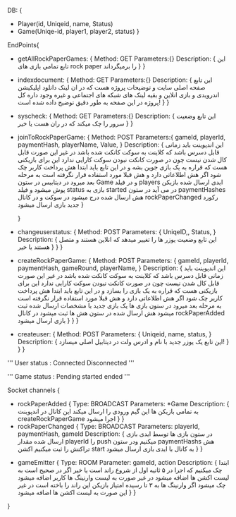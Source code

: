 DB: {
-	Player(id, Uniqeid, name, Status)
-	Game(Uniqe-id, player1, player2, status)
} 

EndPoints{

-	getAllRockPaperGames: {
		Method: GET
		Parameters:{}
		Description: {
		این تابع تمامی بازی های rock paper را برمیگرداند
		}
	}

-	indexdocument: {
		Method: GET
		Parameters:{}
		Description: {
			این تابع صفحه اصلی سایت و توضیحات پروژه هست که در ان لینک دانلود اپلیکیشن اندرویدی و بازی انلاین و بقیه لینک های شبکه های اجتماعی و غیره وجود داره کل پروژه در این صفحه به طور دقیق توضیح داده شده است!
		}
	}

-	syscheck: {
		Method: GET
		Parameters:{}
		Description: {
			این تابع وضعیت سرور را چک میکند که در ران هست یا خیر
		}
	}

-	joinToRockPaperGame: {
		Method: POST
		Parameters:{
			gameId,
			playerId,
			paymentHash,
			playerName,
			Value,
		}
		Description: {
		این اندپوینت باید زمانی قابل دسرس باشد که کلاینت به سوکت کانکت شده باشد در غیر این صورت قابل کال شدن نیست چون در صورت کانکت نبودن سوکت کارایی ندارد
		این برای بازیکنی هست که قراره به یک بازی جوین بشه و در این تابع باید ابتدا هش پرداخت کاربر چک شود اگر هش اطلاعاتی دارد و هش قبلا مورد استفاده قرار نگرفته است به مرحله بعد میرود
		در دیتابیس در ستون Game و در فیلد players ایدی ارسال شده بازیکن پوش میشود
		و فیلد status بازی به started در می آید
		در ستون paymentHashes هش ارسال شده درج میشود
		در سوکت و در کانال rockPaperChanged رکورد جدید بازی ارسال میشود
		}

	}

+	changeuserstatus: {
		Method: POST
		Parameters: {
			UniqeID,,
			Status,
		}
		Description: {
			این تابع وضعیت یوزر ها را تغییر میدهد که انلاین هستند و متصل هستند یا خیر
		}
	}
}

+	createRockPaperGame: {
		Method: POST
		Parameters: {
			gameId,
			playerId,
			paymentHash,
			gameRound,
			playerName,
		}
		Description: {
		این اندپوینت باید زمانی قابل دسرس باشد که کلاینت به سوکت کانکت شده باشد در غیر این صورت قابل کال شدن نیست چون در صورت کانکت نبودن سوکت کارایی ندارد
		این برای بازیکنی هست که قراره به یک بازی را بسازد  و در این تابع باید ابتدا هش پرداخت کاربر چک شود اگر هش اطلاعاتی دارد و هش قبلا مورد استفاده قرار نگرفته است به مرحله بعد میرود
		در ستون بازی ها یک بازی جدید با مشخصات ارسال شده ثبت میشود 
		هش ارسال شده در ستون هش ها ثبت میشود 
		در کانال rockPaperAdded بازی ارسال میشود
		}
	}
}

+	createuser: {
		Method: POST
		Parameters: {
			Uniqeid,
			name,
			status,
		}
		Description: {
			این تابع یک یوزر جدید با نام و ادرس ولت در دیتابیل اصلی میسازد!
		}
	}
}

'''
 User status :
 Connected
 Disconnected
'''

'''
Game status :
Pending
started
ended
'''

Socket channels {

-	rockPaperAdded {
		Type: BROADCAST
		Parameters: *Game
		Description: {
		به تمامی بازیکن ها این گیم ورودی را ارسال میکند این کانال در اندپوینت  createRockPaperGame اجرا میشود 
		}
	}
-	rockPaperChanged {
		Type: BROADCAST
		Parameters: playerId, paymentHash, gameId
		Description: {
		در ستون بازی ها توسط ایدی بازی ارسال شده مقدار playerId را push میکنیم
		ودر ستون paymentHashs هش تراکنش را ثبت میکنیم
		اکشن start به کانال با ایدی بازی ارسال میشود
		}
	}
	
+	gameEmitter {
		Type: ROOM 
		Parameter: gameId, action
		Description: {
		ابتدا چک میکنیم که اجرا در ۵ ثانیه اول از شروع راند است یا خیر 
		اگر در صحیح است به لیست اکشن ها اضافه میشود در غیر صورت به لیست وارنینگ ها کاربر اضافه میشود
		چک میشود اگر وارنینگ ها به ۳ تا رسیده امتیاز بازیکن این راند را باخته است در غیر این صورت به لیست اکشن ها اضافه میشود
		}
	}


}
